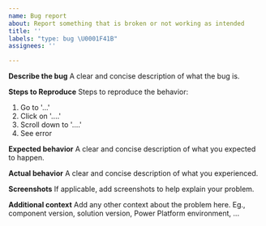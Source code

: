 ```yaml
---
name: Bug report
about: Report something that is broken or not working as intended
title: ''
labels: "type: bug \U0001F41B"
assignees: ''

---
```


**Describe the bug**
A clear and concise description of what the bug is.

**Steps to Reproduce**
Steps to reproduce the behavior:
1. Go to '...'
2. Click on '....'
3. Scroll down to '....'
4. See error

**Expected behavior**
A clear and concise description of what you expected to happen.

**Actual behavior**
A clear and concise description of what you experienced.

**Screenshots**
If applicable, add screenshots to help explain your problem.

**Additional context**
Add any other context about the problem here. Eg., component version, solution version, Power Platform environment, ...
